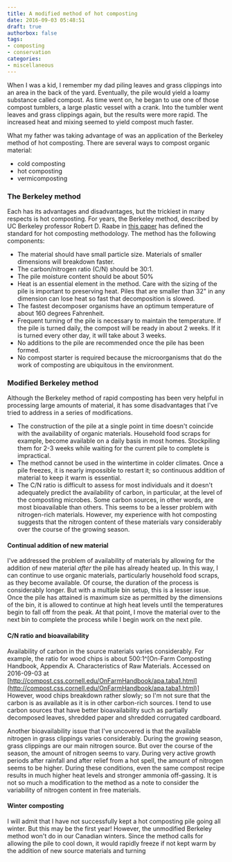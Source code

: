 ```yaml
---
title: A modified method of hot composting
date: 2016-09-03 05:48:51
draft: true
authorbox: false
tags:
- composting
- conservation
categories:
- miscellaneous
---
```

When I was a kid, I remember my dad piling leaves and grass clippings into an area in the back of the yard. Eventually, the pile would yield a loamy substance called compost. As time went on, he began to use one of those compost tumblers, a large plastic vessel with a crank. Into the tumbler went leaves and grass clippings again, but the results were more rapid. The increased heat and mixing seemed to yield compost much faster.

What my father was taking advantage of was an application of the Berkeley method of hot composting. There are several ways to compost organic material:

- cold composting
- hot composting
- vermicomposting

### The Berkeley method

Each has its advantages and disadvantages, but the trickiest in many respects is hot composting. For years, the Berkeley method, described by UC Berkeley professor Robert D. Raabe in [this paper](http://vric.ucdavis.edu/pdf/compost_rapidcompost.pdf) has defined the standard for hot composting methodology. The method has the following components:

- The material should have small particle size. Materials of smaller dimensions will breakdown faster.
- The carbon/nitrogen ratio (C/N) should be 30:1.
- The pile moisture content should be about 50%
- Heat is an essential element in the method. Care with the sizing of the pile is important to preserving heat. Piles that are smaller than 32" in any dimension can lose heat so fast that decomposition is slowed.
- The fastest decomposer organisms have an optimum temperature of about 160 degrees Fahrenheit.
- Frequent turning of the pile is necessary to maintain the temperature. If the pile is turned daily, the compost will be ready in about 2 weeks. If it is turned every other day, it will take about 3 weeks.
- No additions to the pile are recommended once the pile has been formed.
- No compost starter is required because the microorganisms that do the work of composting are ubiquitous in the environment.

### Modified Berkeley method

Although the Berkeley method of rapid composting has been very helpful in processing large amounts of material, it has some disadvantages that I've tried to address in a series of modifications.

- The construction of the pile at a single point in time doesn't coincide with the availability of organic materials. Household food scraps for example, become available on a daily basis in most homes. Stockpiling them for 2-3 weeks while waiting for the current pile to complete is impractical.
- The method cannot be used in the wintertime in colder climates. Once a pile freezes, it is nearly impossible to restart it; so continuous addition of material to keep it warm is essential.
- The C/N ratio is difficult to assess for most individuals and it doesn't adequately predict the availability of carbon, in particular, at the level of the composting microbes. Some carbon sources, in other words, are most bioavailable than others. This seems to be a lesser problem with nitrogen-rich materials. However, my experience with hot composting suggests that the nitrogen content of these materials vary considerably over the course of the growing season.

#### Continual addition of new material

I've addressed the problem of availability of materials by allowing for the addition of new material _after_ the pile has already heated up. In this way, I can continue to use organic materials, particularly household food scraps, as they become available. Of course, the duration of the process is considerably longer. But with a multiple bin setup, this is a lesser issue. Once the pile has attained is maximum size as permitted by the dimensions of the bin, it is allowed to continue at high heat levels until the temperatures begin to fall off from the peak. At that point, I move the material over to the next bin to complete the process while I begin work on the next pile.

#### C/N ratio and bioavailability

Availability of carbon in the source materials varies considerably. For example, the ratio for wood chips is about 500:1^[On-Farm Composting Handbook, Appendix A. Characteristics of Raw Materials. Accessed on 2016-09-03 at [http://compost.css.cornell.edu/OnFarmHandbook/apa.taba1.html](http://compost.css.cornell.edu/OnFarmHandbook/apa.taba1.html)] However, wood chips breakdown rather slowly; so I'm not sure that the carbon is as available as it is in other carbon-rich sources. I tend to use carbon sources that have better bioavailability such as partially decomposed leaves, shredded paper and shredded corrugated cardboard.

Another bioavailability issue that I've uncovered is that the available nitrogen in grass clippings varies considerably. During the growing season, grass clippings are our main nitrogen source. But over the course of the season, the amount of nitrogen seems to vary. During very active growth periods after rainfall and after relief from a hot spell, the amount of nitrogen seems to be higher. During these conditions, even the same compost recipe results in much higher heat levels and stronger ammonia off-gassing. It is not so much a modification to the method as a note to consider the variability of nitrogen content in free materials.

#### Winter composting

I will admit that I have not successfully kept a hot composting pile going all winter. But this may be the first year! However, the unmodified Berkeley method won't do in our Canadian winters. Since the method calls for allowing the pile to cool down, it would rapidly freeze if not kept warm by the addition of new source materials and turning
